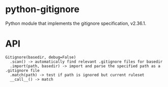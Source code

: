# python-gitignore

Python module that implements the gitignore specification, v2.36.1.


# API

```
Gitignore(basedir, debug=False)
  .scan() -> automatically find relevant .gitignore files for basedir
  .import(path, basedir) -> import and parse the specified path as a .gitignore file
  .match(path) -> test if path is ignored but current ruleset
  __call__() -> match
```
